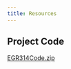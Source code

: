 ```yaml
---
title: Resources
---
```


## Project Code

[EGR314Code.zip](https://github.com/user-attachments/files/20048099/EGR314Code.zip)
